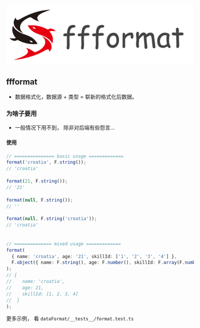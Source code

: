 
![logo](./ffformat_logo.png)

## ffformat
- 数据格式化，数据源 + 类型 = 崭新的格式化后数据。

### 为啥子要用
- 一般情况下用不到， 除非对后端有些怨言...

#### 使用
``` typescript
// =============== basic usage =============
format('croatia', F.string());
// 'croatia'

format(21, F.string());
// '21'

format(null, F.string());
// ''

format(null, F.string('croatia'));
// 'croatia'


// ============== mixed usage =============
format(
  { name: 'croatia', age: '21', skillId: ['1', '2', '3', '4'] },
  F.object({ name: F.string(), age: F.number(), skillId: F.array(F.number()) })
);
// {
//    name: 'croatia',
//    age: 21,
//    skillId: [1, 2, 3, 4]
//  }
);

```
更多示例， 看 `dataFormat/__tests__/format.test.ts`
